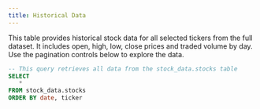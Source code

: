 ```yaml
---
title: Historical Data
---
```


This table provides historical stock data for all selected tickers from the full dataset.
It includes open, high, low, close prices and traded volume by day.
Use the pagination controls below to explore the data.


```sql all_prices
-- This query retrieves all data from the stock_data.stocks table
SELECT
   *
FROM stock_data.stocks
ORDER BY date, ticker
```

<DataTable data={all_prices} title="All Stock Prices" rows=30/>